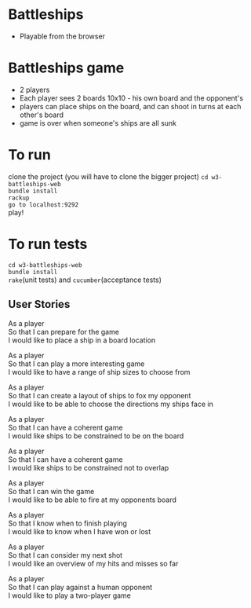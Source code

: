# Battleships
- Playable from the browser

# Battleships game
- 2 players
- Each player sees 2 boards 10x10 - his own board and the opponent's
- players can place ships on the board, and can shoot in turns at each other's board
- game is over when someone's ships are all sunk

# To run
clone the project (you will have to clone the bigger project)
`cd w3-battleships-web`  
`bundle install`  
`rackup`  
`go to localhost:9292`  
play!  

# To run tests
`cd w3-battleships-web`  
`bundle install`  
`rake`(unit tests) and `cucumber`(acceptance tests)  

## User Stories
As a player  
So that I can prepare for the game  
I would like to place a ship in a board location  

As a player  
So that I can play a more interesting game  
I would like to have a range of ship sizes to choose from  

As a player  
So that I can create a layout of ships to fox my opponent  
I would like to be able to choose the directions my ships face in  

As a player  
So that I can have a coherent game  
I would like ships to be constrained to be on the board  

As a player  
So that I can have a coherent game  
I would like ships to be constrained not to overlap  

As a player  
So that I can win the game  
I would like to be able to fire at my opponents board  

As a player  
So that I know when to finish playing  
I would like to know when I have won or lost  

As a player  
So that I can consider my next shot  
I would like an overview of my hits and misses so far  

As a player  
So that I can play against a human opponent  
I would like to play a two-player game  
